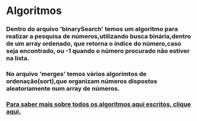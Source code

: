 <h1>Algoritmos</h1>


<h3>Dentro do arquivo 'binarySearch' temos um algoritmo para realizar a pesquisa de números,utilizando busca binária,dentro de um array ordenado, que retorna o índice do número,caso seja encontrado, ou -1 quando o número procurado não estiver na lista.

<h3>No arquivo 'merges' temos vários algorimtos de ordenação(sort),que organizam números dispostos aleatoriamente num array de números.</h3>

<h3><a href='https://pt.khanacademy.org/computing/computer-science/algorithms'>Para saber mais sobre todos os algoritmos aqui escritos, clique aqui.</a></h3>


